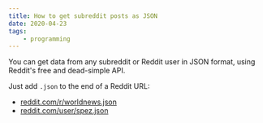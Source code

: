 ```yaml
---
title: How to get subreddit posts as JSON
date: 2020-04-23
tags:
    - programming
---
```

You can get data from any subreddit or Reddit user in JSON format, using Reddit's free and dead-simple API.

Just add `.json` to the end of a Reddit URL:

- [reddit.com/r/worldnews.json](https://reddit.com/r/worldnews.json)
- [reddit.com/user/spez.json](https://www.reddit.com/user/spez.json)
